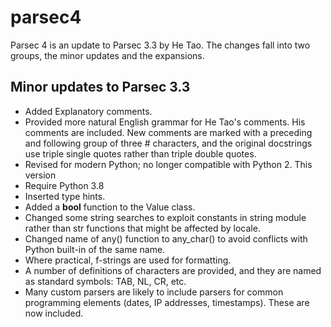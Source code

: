 # parsec4

Parsec 4 is an update to Parsec 3.3 by He Tao.
The changes fall into two groups, the minor updates and the
expansions. 

## Minor updates to Parsec 3.3

- Added Explanatory comments.
- Provided more natural English grammar for He Tao's comments. His comments
  are included. New comments are marked with a preceding and following group
  of three # characters, and the original docstrings use triple single quotes
  rather than triple double quotes.
- Revised for modern Python; no longer compatible with Python 2. This version
- Require Python 3.8
- Inserted type hints.
- Added a __bool__ function to the Value class.
- Changed some string searches to exploit constants in string module rather
  than str functions that might be affected by locale.
- Changed name of any() function to any_char() to avoid conflicts with 
  Python built-in of the same name.
- Where practical, f-strings are used for formatting.
- A number of definitions of characters are provided, and they
  are named as standard symbols: TAB, NL, CR, etc.
- Many custom parsers are likely to include parsers for common programming
  elements (dates, IP addresses, timestamps). These are now included. 

